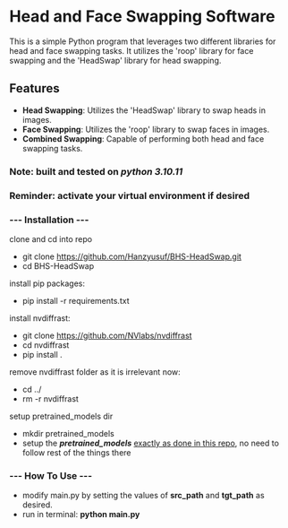 # Head and Face Swapping Software

This is a simple Python program that leverages two different libraries for head and face swapping tasks. It utilizes the 'roop' library for face swapping and the 'HeadSwap' library for head swapping.

## Features

- **Head Swapping**: Utilizes the 'HeadSwap' library to swap heads in images.
- **Face Swapping**: Utilizes the 'roop' library to swap faces in images.
- **Combined Swapping**: Capable of performing both head and face swapping tasks.

### **Note:** built and tested on **_python 3.10.11_**

### **Reminder:** activate your virtual environment if desired

### **--- Installation ---**

clone and cd into repo
- git clone https://github.com/Hanzyusuf/BHS-HeadSwap.git
- cd BHS-HeadSwap

install pip packages:
- pip install -r requirements.txt

install nvdiffrast:
- git clone https://github.com/NVlabs/nvdiffrast
- cd nvdiffrast
- pip install .

remove nvdiffrast folder as it is irrelevant now:
- cd ../
- rm -r nvdiffrast

setup pretrained_models dir
- mkdir pretrained_models
- setup the **_pretrained_models_** [exactly as done in this repo](https://github.com/LeslieZhoa/HeadSwap), no need to follow rest of the things there

### **--- How To Use ---**
- modify main.py by setting the values of **src_path** and **tgt_path** as desired.
- run in terminal: **python main.py**